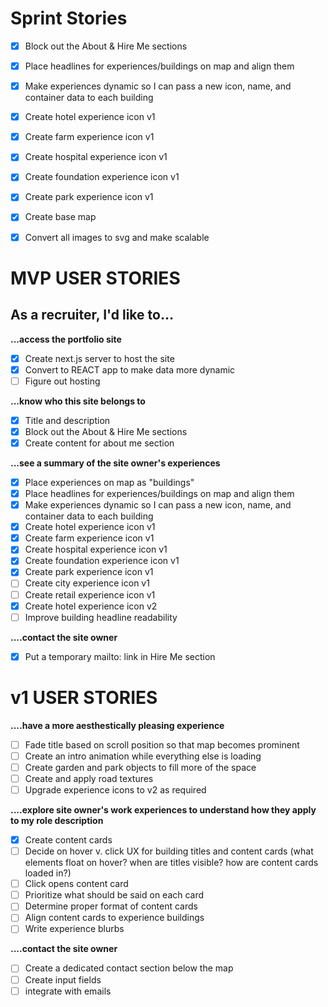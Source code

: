 # Sprint Stories
- [x] Block out the About & Hire Me sections
- [x] Place headlines for experiences/buildings on map and align them
- [x] Make experiences dynamic so I can pass a new icon, name, and container data to each building
- [x] Create hotel experience icon v1
- [x] Create farm experience icon v1
- [x] Create hospital experience icon v1
- [x] Create foundation experience icon v1
- [x] Create park experience icon v1
- [x] Create base map
- [x] Convert all images to svg and make scalable


# MVP USER STORIES
## As a recruiter, I'd like to...
**...access the portfolio site**
- [x] Create next.js server to host the site
- [x] Convert to REACT app to make data more dynamic
- [ ] Figure out hosting

**...know who this site belongs to** 
- [x] Title and description
- [x] Block out the About & Hire Me sections
- [x] Create content for about me section

**...see a summary of the site owner's experiences**
- [x] Place experiences on map as "buildings"
- [x] Place headlines for experiences/buildings on map and align them
- [x] Make experiences dynamic so I can pass a new icon, name, and container data to each building
- [x] Create hotel experience icon v1
- [x] Create farm experience icon v1
- [x] Create hospital experience icon v1
- [x] Create foundation experience icon v1
- [x] Create park experience icon v1
- [ ] Create city experience icon v1
- [ ] Create retail experience icon v1
- [x] Create hotel experience icon v2
- [ ] Improve building headline readability

**....contact the site owner**
- [x] Put a temporary mailto: link in Hire Me section


# v1 USER STORIES
**....have a more aesthestically pleasing experience**
- [ ] Fade title based on scroll position so that map becomes prominent
- [ ] Create an intro animation while everything else is loading
- [ ] Create garden and park objects to fill more of the space
- [ ] Create and apply road textures
- [ ] Upgrade experience icons to v2 as required

**....explore site owner's work experiences to understand how they apply to my role description**
- [x] Create content cards
- [ ] Decide on hover v. click UX for building titles and content cards 
    (what elements float on hover? when are titles visible? how are content cards loaded in?)
- [ ] Click opens content card
- [ ] Prioritize what should be said on each card
- [ ] Determine proper format of content cards 
- [ ] Align content cards to experience buildings
- [ ] Write experience blurbs

**....contact the site owner**
- [ ] Create a dedicated contact section below the map
- [ ] Create input fields
- [ ] integrate with emails
